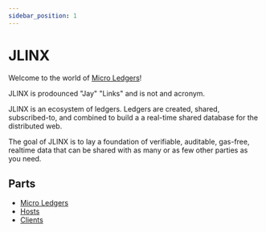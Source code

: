 ```yaml
---
sidebar_position: 1
---
```


# JLINX

Welcome to the world of [Micro Ledgers](/)!

JLINX is prodounced "Jay" "Links" and is not and acronym. 

JLINX is an ecosystem of ledgers. Ledgers are created, shared, subscribed-to, and combined to build a a real-time shared database for the distributed web.

The goal of JLINX is to lay a foundation of verifiable, auditable, gas-free, realtime data that can be shared with as many or as few other parties as you need.


## Parts

- [Micro Ledgers](/docs/micro-ledgers)
- [Hosts](/docs/hosts)
- [Clients](/docs/clients)
